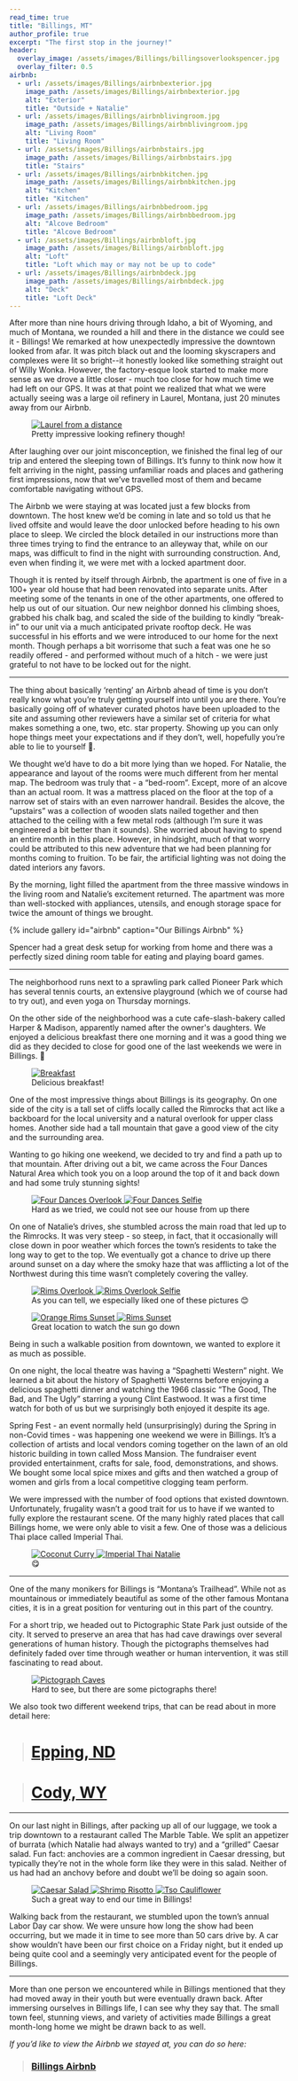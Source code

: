 ```yaml
---
read_time: true
title: "Billings, MT"
author_profile: true
excerpt: "The first stop in the journey!"
header:
  overlay_image: /assets/images/Billings/billingsoverlookspencer.jpg
  overlay_filter: 0.5
airbnb:
  - url: /assets/images/Billings/airbnbexterior.jpg
    image_path: /assets/images/Billings/airbnbexterior.jpg
    alt: "Exterior"
    title: "Outside + Natalie"
  - url: /assets/images/Billings/airbnblivingroom.jpg
    image_path: /assets/images/Billings/airbnblivingroom.jpg
    alt: "Living Room"
    title: "Living Room"
  - url: /assets/images/Billings/airbnbstairs.jpg
    image_path: /assets/images/Billings/airbnbstairs.jpg
    title: "Stairs"
  - url: /assets/images/Billings/airbnbkitchen.jpg
    image_path: /assets/images/Billings/airbnbkitchen.jpg
    alt: "Kitchen"
    title: "Kitchen"
  - url: /assets/images/Billings/airbnbbedroom.jpg
    image_path: /assets/images/Billings/airbnbbedroom.jpg
    alt: "Alcove Bedroom"
    title: "Alcove Bedroom"
  - url: /assets/images/Billings/airbnbloft.jpg
    image_path: /assets/images/Billings/airbnbloft.jpg
    alt: "Loft"
    title: "Loft which may or may not be up to code"
  - url: /assets/images/Billings/airbnbdeck.jpg
    image_path: /assets/images/Billings/airbnbdeck.jpg
    alt: "Deck"
    title: "Loft Deck"
---
```


After more than nine hours driving through Idaho, a bit of Wyoming, and much of Montana, we rounded a hill and there in the distance we could see it - Billings! We remarked at how unexpectedly impressive the downtown looked from afar. It was pitch black out and the looming skyscrapers and complexes were lit so bright--it honestly looked like something straight out of Willy Wonka. However, the factory-esque look started to make more sense as we drove a little closer - much too close for how much time we had left on our GPS. It was at that point we realized that what we were actually seeing was a large oil refinery in Laurel, Montana, just 20 minutes away from our Airbnb. 

<figure class="one">
    <a href="/assets/images/Billings/laurelrefinery.jpg" collection="laurel"><img src="/assets/images/Billings/laurelrefinery.jpg" alt="Laurel from a distance" class="post-img"></a>
    <figcaption class="fig-caption">Pretty impressive looking refinery though!</figcaption>
</figure> 

After laughing over our joint misconception, we finished the final leg of our trip and entered the sleeping town of Billings. It’s funny to think now how it felt arriving in the night, passing unfamiliar roads and places and gathering first impressions, now that we’ve travelled most of them and became comfortable navigating without GPS. 

The Airbnb we were staying at was located just a few blocks from downtown. The host knew we’d be coming in late and so told us that he lived offsite and would leave the door unlocked before heading to his own place to sleep. We circled the block detailed in our instructions more than three times trying to find the entrance to an alleyway that, while on our maps, was difficult to find in the night with surrounding construction. And, even when finding it, we were met with a locked apartment door. 

Though it is rented by itself through Airbnb, the apartment is one of five in a 100+ year old house that had been renovated into separate units. After meeting some of the tenants in one of the other apartments, one offered to help us out of our situation. Our new neighbor donned his climbing shoes, grabbed his chalk bag, and scaled the side of the building to kindly “break-in” to our unit via a much anticipated private rooftop deck. He was successful in his efforts and we were introduced to our home for the next month. Though perhaps a bit worrisome that such a feat was one he so readily offered - and performed without much of a hitch - we were just grateful to not have to be locked out for the night. 

***
The thing about basically ‘renting’ an Airbnb ahead of time is you don’t really know what you’re truly getting yourself into until you are there. You’re basically going off of whatever curated photos have been uploaded to the site and assuming other reviewers have a similar set of criteria for what makes something a one, two, etc. star property. Showing up you can only hope things meet your expectations and if they don’t, well, hopefully you’re able to lie to yourself 🙂. 

We thought we’d have to do a bit more lying than we hoped. For Natalie, the appearance and layout of the rooms were much different from her mental map. The bedroom was truly that - a “bed-room”. Except, more of an alcove than an actual room. It was a mattress placed on the floor at the top of a narrow set of stairs with an even narrower handrail. Besides the alcove, the “upstairs” was a collection of wooden slats nailed together and then attached to the ceiling with a few metal rods (although I’m sure it was engineered a bit better than it sounds). She worried about having to spend an entire month in this place. However, in hindsight, much of that worry could be attributed to this new adventure that we had been planning for months coming to fruition. To be fair, the artificial lighting was not doing the dated interiors any favors.

By the morning, light filled the apartment from the three massive windows in the living room and Natalie’s excitement returned. The apartment was more than well-stocked with appliances, utensils, and enough storage space for twice the amount of things we brought. 

{% include gallery id="airbnb" caption="Our Billings Airbnb" %}

Spencer had a great desk setup for working from home and there was a perfectly sized dining room table for eating and playing board games.

***

The neighborhood runs next to a sprawling park called Pioneer Park which has several tennis courts, an extensive playground (which we of course had to try out), and even yoga on Thursday mornings.

On the other side of the neighborhood was a cute cafe-slash-bakery called Harper & Madison, apparently named after the owner's daughters. We enjoyed a delicious breakfast there one morning and it was a good thing we did as they decided to close for good one of the last weekends we were in Billings. 🙁

<figure class="one">
<a href="/assets/images/Billings/harpermadison.jpg" collection="harper"><img src="/assets/images/Billings/harpermadison.jpg" alt="Breakfast" class="post-img"></a>
<figcaption class="fig-caption">Delicious breakfast!</figcaption>
</figure>

One of the most impressive things about Billings is its geography. On one side of the city is a tall set of cliffs locally called the Rimrocks that act like a backboard for the local university and a natural overlook for upper class homes. Another side had a tall mountain that gave a good view of the city and the surrounding area.

Wanting to go hiking one weekend, we decided to try and find a path up to that mountain. After driving out a bit, we came across the Four Dances Natural Area which took you on a loop around the top of it and back down and had some truly stunning sights!

<figure class="half"> 
  <a href="/assets/images/Billings/fourdancesoverlook.jpg" collection="four dances">
  <img src="/assets/images/Billings/fourdancesoverlook.jpg" alt="Four Dances Overlook" class="post-img">
  </a>
<a href="/assets/images/Billings/fourdancesselfie.jpg" collection="four dances">
  <img src="/assets/images/Billings/fourdancesselfie.jpg" alt="Four Dances Selfie" class="post-img">
  </a>
  <figcaption class="fig-caption">Hard as we tried, we could not see our house from up there</figcaption>
</figure>

On one of Natalie’s drives, she stumbled across the main road that led up to the Rimrocks. It was very steep - so steep, in fact, that it occasionally will close down in poor weather which forces the town’s residents to take the long way to get to the top. We eventually got a chance to drive up there around sunset on a day where the smoky haze that was afflicting a lot of the Northwest during this time wasn’t completely covering the valley. 

<figure class="half"> 
  <a href="/assets/images/Billings/sunsetoverlook.jpg" collection="rims">
  <img src="/assets/images/Billings/sunsetoverlook.jpg" alt="Rims Overlook" class="post-img">
  </a>
  <a href="/assets/images/Billings/sunsetselfie.jpg" collection="rims">
  <img src="/assets/images/Billings/sunsetselfie.jpg" alt="Rims Overlook Selfie" class="post-img">
  </a>
    <figcaption class="fig-caption">As you can tell, we especially liked one of these pictures <span style="font-style: normal">😊</span></figcaption>
</figure>

<figure class="half">
    <a href="/assets/images/Billings/sunsetorange.jpg" collection="rims">
        <img src="/assets/images/Billings/sunsetorange.jpg" alt="Orange Rims Sunset" class="post-img">
    </a>
    <a href="/assets/images/Billings/sunsetsun.jpg" collection="rims">
        <img src="/assets/images/Billings/sunsetsun.jpg" alt="Rims Sunset" class="post-img">
    </a>
  <figcaption class="fig-caption">Great location to watch the sun go down</figcaption>
</figure>

Being in such a walkable position from downtown, we wanted to explore it as much as possible. 

On one night, the local theatre was having a “Spaghetti Western” night. We learned a bit about the history of Spaghetti Westerns before enjoying a delicious spaghetti dinner and watching the 1966 classic “The Good, The Bad, and The Ugly” starring a young Clint Eastwood. It was a first time watch for both of us but we surprisingly both enjoyed it despite its age. 

Spring Fest - an event normally held (unsurprisingly) during the Spring in non-Covid times - was happening one weekend we were in Billings. It’s a collection of artists and local vendors coming together on the lawn of an old historic building in town called Moss Mansion. The fundraiser event provided entertainment, crafts for sale, food, demonstrations, and shows. We bought some local spice mixes and gifts and then watched a group of women and girls from a local competitive clogging team perform. 

We were impressed with the number of food options that existed downtown. Unfortunately, frugality wasn’t a good trait for us to have if we wanted to fully explore the restaurant scene. Of the many highly rated places that call Billings home, we were only able to visit a few. One of those was a delicious Thai place called Imperial Thai.

<figure class="half">
    <a href="/assets/images/Billings/imperialthai.jpg" collection="imperial">
        <img src="/assets/images/Billings/imperialthai.jpg" alt="Coconut Curry" class="post-img">
    </a>
    <a href="/assets/images/Billings/imperialthainatalie.jpg" collection="imperial">
        <img src="/assets/images/Billings/imperialthainatalie.jpg" alt="Imperial Thai Natalie" class="post-img">
    </a>
    <figcaption class="fig-caption"><span style="font-style: normal">😋</span></figcaption> 
</figure>


***

One of the many monikers for Billings is “Montana’s Trailhead”. While not as mountainous or immediately beautiful as some of the other famous Montana cities, it is in a great position for venturing out in this part of the country. 

For a short trip, we headed out to Pictographic State Park just outside of the city. It served to preserve an area that has had cave drawings over several generations of human history. Though the pictographs themselves had definitely faded over time through weather or human intervention, it was still fascinating to read about.

<figure class="one">
    <a href="/assets/images/Billings/pictographcave.jpg" collection="cave">
        <img src="/assets/images/Billings/pictographcave.jpg" alt="Pictograph Caves" class="post-img">
    </a>
    <figcaption class="fig-caption">Hard to see, but there are some pictographs there!</figcaption>
</figure>

We also took two different weekend trips, that can be read about in more detail here: 

> # [Epping, ND](/epping-nd/)


> # [Cody, WY](/cody-wy/) 

***

On our last night in Billings, after packing up all of our luggage, we took a trip downtown to a restaurant called The Marble Table. We split an appetizer of burrata (which Natalie had always wanted to try) and a “grilled” Caesar salad. Fun fact: anchovies are a common ingredient in Caesar dressing, but typically they’re not in the whole form like they were in this salad. Neither of us had had an anchovy before and doubt we’ll be doing so again soon. 

<figure class="third">
    <a href="/assets/images/Billings/caesarsalad.jpg" collection="marble table">
        <img src="/assets/images/Billings/caesarsalad.jpg" alt="Caesar Salad" class="post-img">
    </a>
    <a href="/assets/images/Billings/shrimprisotto.jpg" collection="marble table">
        <img src="/assets/images/Billings/shrimprisotto.jpg" alt="Shrimp Risotto" class="post-img">
    </a>
    <a href="/assets/images/Billings/tsoscauliflower.jpg" collection="marble table">
        <img src="/assets/images/Billings/tsoscauliflower.jpg" alt="Tso Cauliflower" class="post-img">
    </a>
    <figcaption class="fig-caption">Such a great way to end our time in Billings!</figcaption>
</figure>

Walking back from the restaurant, we stumbled upon the town’s annual Labor Day car show. We were unsure how long the show had been occurring, but we made it in time to see more than 50 cars drive by. A car show wouldn’t have been our first choice on a Friday night, but it ended up being quite cool and a seemingly very anticipated event for the people of Billings.

---

More than one person we encountered while in Billings mentioned that they had moved away in their youth but were eventually drawn back. After immersing ourselves in Billings life, I can see why they say that. The small town feel, stunning views, and variety of activities made Billings a great month-long home we might be drawn back to as well. 

*If you’d like to view the Airbnb we stayed at, you can do so here:*

> ### [Billings Airbnb](https://www.airbnb.com/rooms/41240298)





